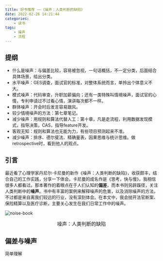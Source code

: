 ```yaml
---
title: 好书推荐 ——《噪声：人类判断的缺陷》
date: 2022-02-26 14:21:44
categories:
    - 读书
tags:
    - 噪声
    - 流程
---
```

## 提纲
- 什么是噪声：与偏差比较，容易被忽视，一句话概括，不一定分类，后面结合具体场景，给出分类。
- 水平噪声：GES调查，面试官的标准，对整体系统而言，单拎出个体意义不大。
- 模式噪声：代码审查，升职加薪偏向；还有一类特殊叫情境噪声，面试官的心情，专利申请过不过看心情，演讲每次都不一样。
- 群体噪声：开会时后发言容易跟风。
- 较少情境噪声的方法：第七章笔记。
- 减少噪声：用规则和算法代替人工：第十章，凡是走流程，利用数据发现模式，指导决策，CAS，指导feature开发。
- 客观无知：规则和算法也无能为力，有些项目预测起来不准。
- 减少噪声：排序、德尔斐法、精确量表，因果思维与统计思维。做retrospective时，看到他人的观点。

## 引言
最近看了心理学家丹尼尔·卡尼曼的新作《噪声：人类判断的缺陷》，收获颇丰，结合自己的工作实践，分享一下体会。卡尼曼的成名作是《思考，快与慢》，我相信很多人都看过。那本著作的着眼点在于人们认知的**偏差**，而本书则另辟蹊径，关注人类判断中的**噪声**。书中有丰富的案例来解释噪声的危害，以及消除噪声的方法，不过都是来自离我们较远的行业，没有深刻体会。在本文中，我会抛开法官断案、保险精算以及医疗诊断，主要关心发生在我们日常工作中的噪声。

![noise-book](noise-book.jpg)
<center><div style="font-size:16px;">噪声：人类判断的缺陷</div></center>
<!--more-->

## 偏差与噪声
简单理解